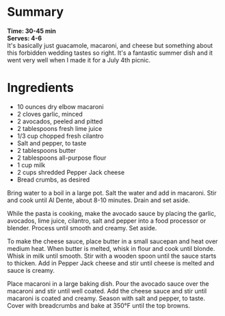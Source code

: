 # Summary
**Time: 30-45 min**  
**Serves: 4-6**  
It's basically just guacamole, macaroni, and cheese but something about this forbidden wedding tastes so right. It's a fantastic summer dish and it went very well when I made it for a July 4th picnic.

# Ingredients
- 10 ounces dry elbow macaroni
- 2 cloves garlic, minced
- 2 avocados, peeled and pitted
- 2 tablespoons fresh lime juice
- 1/3 cup chopped fresh cilantro
- Salt and pepper, to taste
- 2 tablespoons butter
- 2 tablespoons all-purpose flour
- 1 cup milk
- 2 cups shredded Pepper Jack cheese
- Bread crumbs, as desired

Bring water to a boil in a large pot. Salt the water and add in macaroni. Stir and cook until Al Dente, about 8-10 minutes. Drain and set aside.  

While the pasta is cooking, make the avocado sauce by placing the garlic, avocados, lime juice, cilantro, salt and pepper into a food processor or blender. Process until smooth and creamy. Set aside.  

To make the cheese sauce, place butter in a small saucepan and heat over medium heat. When butter is melted, whisk in flour and cook until blonde. Whisk in milk until smooth. Stir with a wooden spoon until the sauce starts to thicken. Add in Pepper Jack cheese and stir until cheese is melted and sauce is creamy.  

Place macaroni in a large baking dish. Pour the avocado sauce over the macaroni and stir until well coated. Add the cheese sauce and stir until macaroni is coated and creamy. Season with salt and pepper, to taste. Cover with breadcrumbs and bake at 350°F until the top browns.
